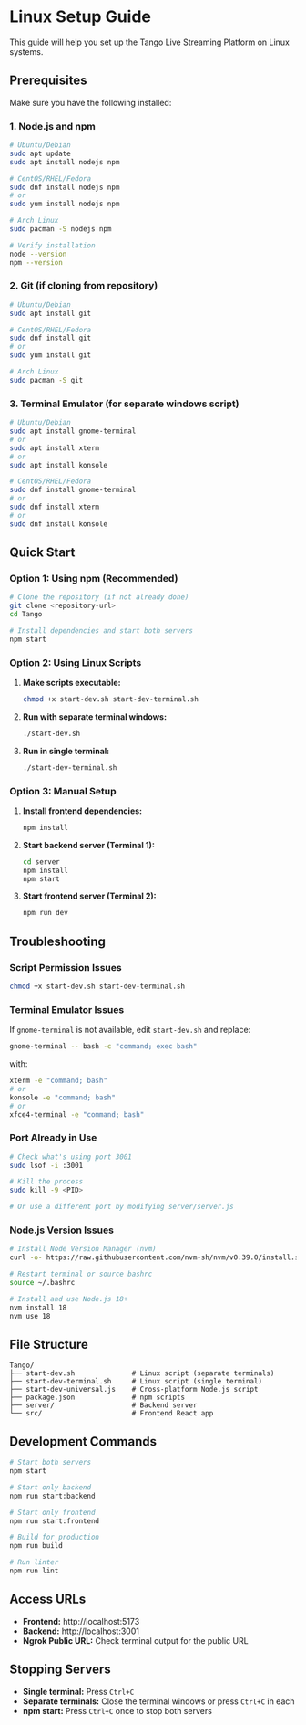 # Linux Setup Guide

This guide will help you set up the Tango Live Streaming Platform on Linux systems.

## Prerequisites

Make sure you have the following installed:

### 1. Node.js and npm
```bash
# Ubuntu/Debian
sudo apt update
sudo apt install nodejs npm

# CentOS/RHEL/Fedora
sudo dnf install nodejs npm
# or
sudo yum install nodejs npm

# Arch Linux
sudo pacman -S nodejs npm

# Verify installation
node --version
npm --version
```

### 2. Git (if cloning from repository)
```bash
# Ubuntu/Debian
sudo apt install git

# CentOS/RHEL/Fedora
sudo dnf install git
# or
sudo yum install git

# Arch Linux
sudo pacman -S git
```

### 3. Terminal Emulator (for separate windows script)
```bash
# Ubuntu/Debian
sudo apt install gnome-terminal
# or
sudo apt install xterm
# or
sudo apt install konsole

# CentOS/RHEL/Fedora
sudo dnf install gnome-terminal
# or
sudo dnf install xterm
# or
sudo dnf install konsole
```

## Quick Start

### Option 1: Using npm (Recommended)
```bash
# Clone the repository (if not already done)
git clone <repository-url>
cd Tango

# Install dependencies and start both servers
npm start
```

### Option 2: Using Linux Scripts

1. **Make scripts executable:**
   ```bash
   chmod +x start-dev.sh start-dev-terminal.sh
   ```

2. **Run with separate terminal windows:**
   ```bash
   ./start-dev.sh
   ```

3. **Run in single terminal:**
   ```bash
   ./start-dev-terminal.sh
   ```

### Option 3: Manual Setup

1. **Install frontend dependencies:**
   ```bash
   npm install
   ```

2. **Start backend server (Terminal 1):**
   ```bash
   cd server
   npm install
   npm start
   ```

3. **Start frontend server (Terminal 2):**
   ```bash
   npm run dev
   ```

## Troubleshooting

### Script Permission Issues
```bash
chmod +x start-dev.sh start-dev-terminal.sh
```

### Terminal Emulator Issues
If `gnome-terminal` is not available, edit `start-dev.sh` and replace:
```bash
gnome-terminal -- bash -c "command; exec bash"
```
with:
```bash
xterm -e "command; bash"
# or
konsole -e "command; bash"
# or
xfce4-terminal -e "command; bash"
```

### Port Already in Use
```bash
# Check what's using port 3001
sudo lsof -i :3001

# Kill the process
sudo kill -9 <PID>

# Or use a different port by modifying server/server.js
```

### Node.js Version Issues
```bash
# Install Node Version Manager (nvm)
curl -o- https://raw.githubusercontent.com/nvm-sh/nvm/v0.39.0/install.sh | bash

# Restart terminal or source bashrc
source ~/.bashrc

# Install and use Node.js 18+
nvm install 18
nvm use 18
```

## File Structure
```
Tango/
├── start-dev.sh              # Linux script (separate terminals)
├── start-dev-terminal.sh     # Linux script (single terminal)
├── start-dev-universal.js    # Cross-platform Node.js script
├── package.json              # npm scripts
├── server/                   # Backend server
└── src/                      # Frontend React app
```

## Development Commands

```bash
# Start both servers
npm start

# Start only backend
npm run start:backend

# Start only frontend
npm run start:frontend

# Build for production
npm run build

# Run linter
npm run lint
```

## Access URLs

- **Frontend:** http://localhost:5173
- **Backend:** http://localhost:3001
- **Ngrok Public URL:** Check terminal output for the public URL

## Stopping Servers

- **Single terminal:** Press `Ctrl+C`
- **Separate terminals:** Close the terminal windows or press `Ctrl+C` in each
- **npm start:** Press `Ctrl+C` once to stop both servers
